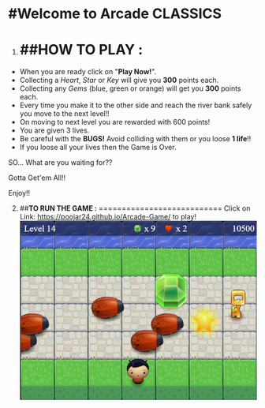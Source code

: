 #Welcome to Arcade CLASSICS
===========================

1. ##**HOW TO PLAY :**
   ===============

- When you are ready click on "**Play Now!**".
- Collecting a _Heart_, _Star_ or _Key_ will give you **300** points each.
- Collecting any _Gems_ (blue, green or orange) will get you **300** points each.
- Every time you make it to the other side and reach the river bank safely you move to the next level!!
- On moving to next level you are rewarded with 600 points!
- You are given 3 lives.
- Be careful with the **BUGS!** Avoid colliding with them or you loose **1 life**!!
- If you loose all your lives then the Game is Over.

SO... What are you waiting for??

Gotta Get'em All!!

Enjoy!!

2. ##**TO RUN THE GAME :**
===========================
Click on Link: https://poojar24.github.io/Arcade-Game/ to play!
![Arcade Classics](images/screenshot.png)
